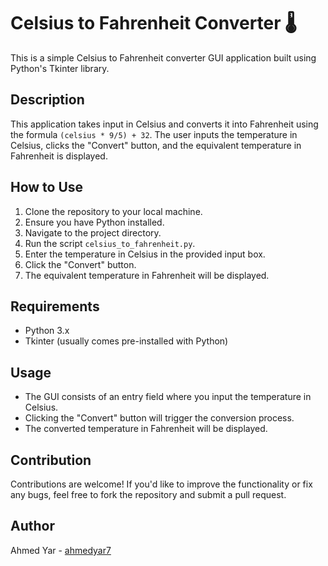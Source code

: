 # Celsius to Fahrenheit Converter 🌡️

This is a simple Celsius to Fahrenheit converter GUI application built using Python's Tkinter library.

## Description

This application takes input in Celsius and converts it into Fahrenheit using the formula `(celsius * 9/5) + 32`. The user inputs the temperature in Celsius, clicks the "Convert" button, and the equivalent temperature in Fahrenheit is displayed.

## How to Use

1. Clone the repository to your local machine.
2. Ensure you have Python installed.
3. Navigate to the project directory.
4. Run the script `celsius_to_fahrenheit.py`.
5. Enter the temperature in Celsius in the provided input box.
6. Click the "Convert" button.
7. The equivalent temperature in Fahrenheit will be displayed.

## Requirements

- Python 3.x
- Tkinter (usually comes pre-installed with Python)

## Usage

- The GUI consists of an entry field where you input the temperature in Celsius.
- Clicking the "Convert" button will trigger the conversion process.
- The converted temperature in Fahrenheit will be displayed.

## Contribution

Contributions are welcome! If you'd like to improve the functionality or fix any bugs, feel free to fork the repository and submit a pull request.


## Author

Ahmed Yar - [ahmedyar7](https://github.com/ahmedyar7)

